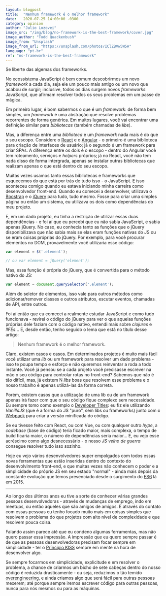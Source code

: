 ```yaml
---
layout: blogpost
title:  "Nenhum framework é o melhor framework"
date:   2020-07-25 14:00:00 -0300
category: opinion
author: "Julio Lozovei"
image_src: "/img/blog/no-framework-is-the-best-framework/cover.jpg"
image_author: "Todd Quackenbush"
image_from: "Unsplash"
image_from_url: "https://unsplash.com/photos/IClZBVw5W5A"
language: "pt-br"
ref: "no-framework-is-the-best-framework"
---
```

Se liberte das algemas dos frameworks.
<!--more-->
No ecossistema JavaScript é bem comum descobrirmos um novo _framework_ a cada dia, seja ele um pouco mais antigo ou um novo que acabou de surgir; inclusive, todos os dias surgem novos _frameworks_ JavaScript, que afirmam resolver todos os seus problemas em um passe de mágica.

Em primeiro lugar, é bom sabermos o que é um _framework_: de forma bem simples, um _framework_ é uma abstração que resolve problemas recorrentes de forma genérica. Em muitos lugares, você vai encontrar uma definição similar para _bibliotecas_ (também chamadas de _libs_).

Mas, a diferença entre uma _biblioteca_ e um _framework_ nada mais é do que o seu escopo. Considere o [React](https://pt-br.reactjs.org/) e o [Angular](https://angular.io/) - o primeiro é uma biblioteca para criação de interfaces de usuário; já o segundo é um framework para criar SPAs. A diferença entre os dois é o escopo - dentro do Angular você tem roteamento, serviços e _helpers_ próprios; já no React, você não tem nada disso de forma intergrada, apenas se instalar outras bibliotecas que realizam apenas o que está dentro do seu escopo.

Muitas vezes usamos tanto essas bibliotecas e frameworks que esquecemos do que está por trás de tudo isso - o JavaScript. E isso aconteceu comigo quando eu estava iniciando minha carreira como desenvolvedor front-end. Quando eu comecei a desenvolver, utilizava o [Boostrap](https://getbootstrap.com/) e o [jQuery](https://jquery.com/) para tudo, tudo mesmo. Fosse para criar uma simples página ou então um sistema, eu utilizava os dois como dependências do meu projeto.

E, em um dado projeto, eu tinha a restrição de utilizar essas duas dependências - e foi aí que eu percebi que eu não sabia JavaScript, e sabia apenas jQuery. No caso, eu conhecia tanto as funções que o jQuery disponibilizava que não sabia mais se elas eram funções nativas do JS ou se eram coisas próprias do jQuery. Por exemplo, para você procurar elementos no DOM, provavelmente você utilizaria esse código:

```js
var element = $('.element');

// ou var element = jQuery('element');
```

Mas, essa função é própria do jQuery, que é convertida para o método nativo do JS:

```js
var element = document.querySelector('.element');
```

Além do seletor de elementos, isso vale para outros métodos como adicionar/remover classes e outros atributos, escutar eventos, chamadas de API, entre outros.

Foi aí então que eu comecei a realmente estudar JavaScript e como tudo funcionava - revirei o código do jQuery para ver o que aquelas funções próprias dele faziam com o código nativo, entendi mais sobre _clojures_ e _IIFEs_... E, desde então, tenho seguido o lema que está no título desse artigo:

> Nenhum framework é o melhor framework.

Claro, existem casos e casos. Em determinados projetos é muito mais fácil você utilizar uma _lib_ ou um framework para resolver um dado problema - isso te poupa tempo e esforço e não queremos reinventar a roda a todo instante. Você já pensou se a cada projeto você precisasse escrever na mão o seu código para controlar rotas no front-end? Sabemos que não é tão difícil, mas, já existem N _libs_ boas que resolvem esse problema e o nosso trabalho é apenas utilizá-las da forma correta.

Porém, existem casos que a utilização de uma lib ou de um framework apenas irá fazer com que o seu código fique complexo sem necessidade. Eu sempre tomo como exemplo o [Developer Titles](https://developertitles.com/): eu fiz ele utilizando _VanillaJS_ (que é a forma do JS "puro", sem libs ou frameworks) junto com o [Webpack](https://webpack.js.org/) para criar a versão minificada do código.

Se eu tivesse feito com React, ou com Vue, ou com qualquer outro _hype_, a _codebase_ (base de código) teria ficado maior, mais complexa, o tempo de build ficaria maior, o número de dependências seria maior... E, eu vejo esse acréscimo como algo desnecessário - o nosso _JS velho de guerra_ consegue resolver tudo isso sozinho.

Hoje eu vejo vários desenvolvedores super empolgados com todos essas novas ferramentas que estão inseridas dentro do contexto do desenvolvimento front-end, e que muitas vezes não conhecem o poder e a simplicidade do próprio JS em seu estado "normal" - ainda mais depois da constante evolução que temos presenciado desde o surgimento do [ES6](https://www.w3schools.com/js/js_es6.asp) lá em 2015.

---

Ao longo dos últimos anos eu tive a sorte de conhecer várias grandes pessoas desenvolvedoras - através de mudanças de emprego, indo em meetups, ou então aqueles que são amigos de amigos. E através do contato com essas pessoas eu tenho focado muito mais em coisas simples que resolvem o problema do que projetos com alto nível de complexidade e que resolvem pouca coisa.

Falando assim parece até que eu condeno algumas ferramentas, mas não quero passar essa impressão. A impressão que eu quero sempre passar é de que as pessoas desenvolvedoras precisam focar sempre em simplicidade - ter o [Príncipio KISS](https://github.com/dwmkerr/hacker-laws/blob/master/translations/pt-BR.md#o-princ%C3%ADpio-kiss) sempre em mente na hora de desenvolver algo.

Se sempre focarmos em simplicidade, explicitude e em resolver o problema, a chance de criarmos um bicho de sete cabeças dentro do nosso código é reduzida drasticamente - ou seja, reduzimos o tão temido [overengineering](https://hipsters.tech/overengineering-hipsters-142/), e ainda criamos algo que será fácil para outras pessoas mexerem; até porque sempre iremos escrever código para outras pessoas, nunca para nós mesmos ou para as máquinas.
